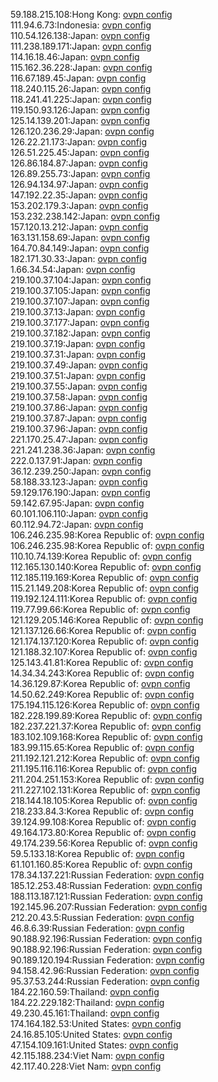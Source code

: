 59.188.215.108:Hong Kong: [ovpn config](vpn/59_188_215_108.ovpn)  
111.94.6.73:Indonesia: [ovpn config](vpn/111_94_6_73.ovpn)  
110.54.126.138:Japan: [ovpn config](vpn/110_54_126_138.ovpn)  
111.238.189.171:Japan: [ovpn config](vpn/111_238_189_171.ovpn)  
114.16.18.46:Japan: [ovpn config](vpn/114_16_18_46.ovpn)  
115.162.36.228:Japan: [ovpn config](vpn/115_162_36_228.ovpn)  
116.67.189.45:Japan: [ovpn config](vpn/116_67_189_45.ovpn)  
118.240.115.26:Japan: [ovpn config](vpn/118_240_115_26.ovpn)  
118.241.41.225:Japan: [ovpn config](vpn/118_241_41_225.ovpn)  
119.150.93.126:Japan: [ovpn config](vpn/119_150_93_126.ovpn)  
125.14.139.201:Japan: [ovpn config](vpn/125_14_139_201.ovpn)  
126.120.236.29:Japan: [ovpn config](vpn/126_120_236_29.ovpn)  
126.22.21.173:Japan: [ovpn config](vpn/126_22_21_173.ovpn)  
126.51.225.45:Japan: [ovpn config](vpn/126_51_225_45.ovpn)  
126.86.184.87:Japan: [ovpn config](vpn/126_86_184_87.ovpn)  
126.89.255.73:Japan: [ovpn config](vpn/126_89_255_73.ovpn)  
126.94.134.97:Japan: [ovpn config](vpn/126_94_134_97.ovpn)  
147.192.22.35:Japan: [ovpn config](vpn/147_192_22_35.ovpn)  
153.202.179.3:Japan: [ovpn config](vpn/153_202_179_3.ovpn)  
153.232.238.142:Japan: [ovpn config](vpn/153_232_238_142.ovpn)  
157.120.13.212:Japan: [ovpn config](vpn/157_120_13_212.ovpn)  
163.131.158.69:Japan: [ovpn config](vpn/163_131_158_69.ovpn)  
164.70.84.149:Japan: [ovpn config](vpn/164_70_84_149.ovpn)  
182.171.30.33:Japan: [ovpn config](vpn/182_171_30_33.ovpn)  
1.66.34.54:Japan: [ovpn config](vpn/1_66_34_54.ovpn)  
219.100.37.104:Japan: [ovpn config](vpn/219_100_37_104.ovpn)  
219.100.37.105:Japan: [ovpn config](vpn/219_100_37_105.ovpn)  
219.100.37.107:Japan: [ovpn config](vpn/219_100_37_107.ovpn)  
219.100.37.13:Japan: [ovpn config](vpn/219_100_37_13.ovpn)  
219.100.37.177:Japan: [ovpn config](vpn/219_100_37_177.ovpn)  
219.100.37.182:Japan: [ovpn config](vpn/219_100_37_182.ovpn)  
219.100.37.19:Japan: [ovpn config](vpn/219_100_37_19.ovpn)  
219.100.37.31:Japan: [ovpn config](vpn/219_100_37_31.ovpn)  
219.100.37.49:Japan: [ovpn config](vpn/219_100_37_49.ovpn)  
219.100.37.51:Japan: [ovpn config](vpn/219_100_37_51.ovpn)  
219.100.37.55:Japan: [ovpn config](vpn/219_100_37_55.ovpn)  
219.100.37.58:Japan: [ovpn config](vpn/219_100_37_58.ovpn)  
219.100.37.86:Japan: [ovpn config](vpn/219_100_37_86.ovpn)  
219.100.37.87:Japan: [ovpn config](vpn/219_100_37_87.ovpn)  
219.100.37.96:Japan: [ovpn config](vpn/219_100_37_96.ovpn)  
221.170.25.47:Japan: [ovpn config](vpn/221_170_25_47.ovpn)  
221.241.238.36:Japan: [ovpn config](vpn/221_241_238_36.ovpn)  
222.0.137.91:Japan: [ovpn config](vpn/222_0_137_91.ovpn)  
36.12.239.250:Japan: [ovpn config](vpn/36_12_239_250.ovpn)  
58.188.33.123:Japan: [ovpn config](vpn/58_188_33_123.ovpn)  
59.129.176.190:Japan: [ovpn config](vpn/59_129_176_190.ovpn)  
59.142.67.95:Japan: [ovpn config](vpn/59_142_67_95.ovpn)  
60.101.106.110:Japan: [ovpn config](vpn/60_101_106_110.ovpn)  
60.112.94.72:Japan: [ovpn config](vpn/60_112_94_72.ovpn)  
106.246.235.98:Korea Republic of: [ovpn config](vpn/106_246_235_98.ovpn)  
106.246.235.98:Korea Republic of: [ovpn config](vpn/106_246_235_98.ovpn)  
110.10.74.139:Korea Republic of: [ovpn config](vpn/110_10_74_139.ovpn)  
112.165.130.140:Korea Republic of: [ovpn config](vpn/112_165_130_140.ovpn)  
112.185.119.169:Korea Republic of: [ovpn config](vpn/112_185_119_169.ovpn)  
115.21.149.208:Korea Republic of: [ovpn config](vpn/115_21_149_208.ovpn)  
119.192.124.111:Korea Republic of: [ovpn config](vpn/119_192_124_111.ovpn)  
119.77.99.66:Korea Republic of: [ovpn config](vpn/119_77_99_66.ovpn)  
121.129.205.146:Korea Republic of: [ovpn config](vpn/121_129_205_146.ovpn)  
121.137.126.66:Korea Republic of: [ovpn config](vpn/121_137_126_66.ovpn)  
121.174.137.120:Korea Republic of: [ovpn config](vpn/121_174_137_120.ovpn)  
121.188.32.107:Korea Republic of: [ovpn config](vpn/121_188_32_107.ovpn)  
125.143.41.81:Korea Republic of: [ovpn config](vpn/125_143_41_81.ovpn)  
14.34.34.243:Korea Republic of: [ovpn config](vpn/14_34_34_243.ovpn)  
14.36.129.87:Korea Republic of: [ovpn config](vpn/14_36_129_87.ovpn)  
14.50.62.249:Korea Republic of: [ovpn config](vpn/14_50_62_249.ovpn)  
175.194.115.126:Korea Republic of: [ovpn config](vpn/175_194_115_126.ovpn)  
182.228.199.89:Korea Republic of: [ovpn config](vpn/182_228_199_89.ovpn)  
182.237.221.37:Korea Republic of: [ovpn config](vpn/182_237_221_37.ovpn)  
183.102.109.168:Korea Republic of: [ovpn config](vpn/183_102_109_168.ovpn)  
183.99.115.65:Korea Republic of: [ovpn config](vpn/183_99_115_65.ovpn)  
211.192.121.212:Korea Republic of: [ovpn config](vpn/211_192_121_212.ovpn)  
211.195.116.116:Korea Republic of: [ovpn config](vpn/211_195_116_116.ovpn)  
211.204.251.153:Korea Republic of: [ovpn config](vpn/211_204_251_153.ovpn)  
211.227.102.131:Korea Republic of: [ovpn config](vpn/211_227_102_131.ovpn)  
218.144.18.105:Korea Republic of: [ovpn config](vpn/218_144_18_105.ovpn)  
218.233.84.3:Korea Republic of: [ovpn config](vpn/218_233_84_3.ovpn)  
39.124.99.108:Korea Republic of: [ovpn config](vpn/39_124_99_108.ovpn)  
49.164.173.80:Korea Republic of: [ovpn config](vpn/49_164_173_80.ovpn)  
49.174.239.56:Korea Republic of: [ovpn config](vpn/49_174_239_56.ovpn)  
59.5.133.18:Korea Republic of: [ovpn config](vpn/59_5_133_18.ovpn)  
61.101.160.85:Korea Republic of: [ovpn config](vpn/61_101_160_85.ovpn)  
178.34.137.221:Russian Federation: [ovpn config](vpn/178_34_137_221.ovpn)  
185.12.253.48:Russian Federation: [ovpn config](vpn/185_12_253_48.ovpn)  
188.113.187.121:Russian Federation: [ovpn config](vpn/188_113_187_121.ovpn)  
192.145.96.207:Russian Federation: [ovpn config](vpn/192_145_96_207.ovpn)  
212.20.43.5:Russian Federation: [ovpn config](vpn/212_20_43_5.ovpn)  
46.8.6.39:Russian Federation: [ovpn config](vpn/46_8_6_39.ovpn)  
90.188.92.196:Russian Federation: [ovpn config](vpn/90_188_92_196.ovpn)  
90.188.92.196:Russian Federation: [ovpn config](vpn/90_188_92_196.ovpn)  
90.189.120.194:Russian Federation: [ovpn config](vpn/90_189_120_194.ovpn)  
94.158.42.96:Russian Federation: [ovpn config](vpn/94_158_42_96.ovpn)  
95.37.53.244:Russian Federation: [ovpn config](vpn/95_37_53_244.ovpn)  
184.22.160.59:Thailand: [ovpn config](vpn/184_22_160_59.ovpn)  
184.22.229.182:Thailand: [ovpn config](vpn/184_22_229_182.ovpn)  
49.230.45.161:Thailand: [ovpn config](vpn/49_230_45_161.ovpn)  
174.164.182.53:United States: [ovpn config](vpn/174_164_182_53.ovpn)  
24.16.85.105:United States: [ovpn config](vpn/24_16_85_105.ovpn)  
47.154.109.161:United States: [ovpn config](vpn/47_154_109_161.ovpn)  
42.115.188.234:Viet Nam: [ovpn config](vpn/42_115_188_234.ovpn)  
42.117.40.228:Viet Nam: [ovpn config](vpn/42_117_40_228.ovpn)  
